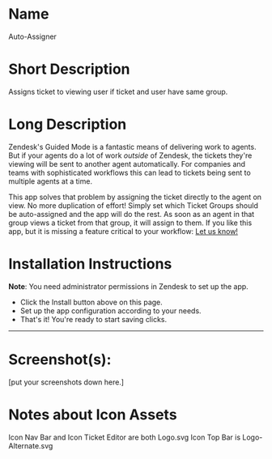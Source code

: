 # Name
Auto-Assigner

# Short Description
Assigns ticket to viewing user if ticket and user have same group.

# Long Description
Zendesk's Guided Mode is a fantastic means of delivering work to agents. But if your agents do a lot of work *outside* of Zendesk, the tickets they're viewing will be sent to another agent automatically.
For companies and teams with sophisticated workflows this can lead to tickets being sent to multiple agents at a time.

This app solves that problem by assigning the ticket directly to the agent on view. No more duplication of effort!
Simply set which Ticket Groups should be auto-assigned and the app will do the rest. As soon as an agent in that group views a ticket from that group, it will assign to them.
If you like this app, but it is missing a feature critical to your workflow: [Let us know!](https://support.3sigmatechnologies.com/hc/en-us/requests/new?ticket_form_id=13806449792525)


# Installation Instructions
**Note**: You need administrator permissions in Zendesk to set up the app.
 * Click the Install button above on this page. 
 * Set up the app configuration according to your needs. 
 * That's it! You're ready to start saving clicks.
        

---------------------------------------

# Screenshot(s):
[put your screenshots down here.]


# Notes about Icon Assets
Icon Nav Bar and Icon Ticket Editor are both Logo.svg
Icon Top Bar is Logo-Alternate.svg